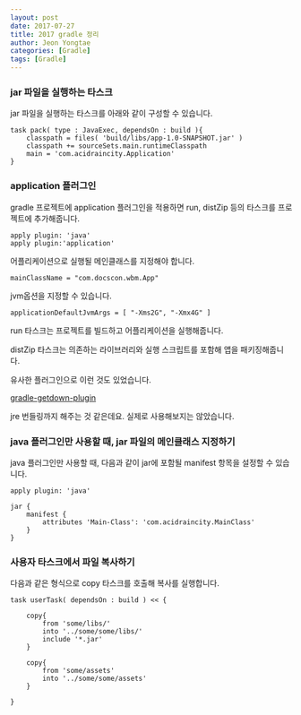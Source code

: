 ```yaml
---
layout: post
date: 2017-07-27
title: 2017 gradle 정리
author: Jeon Yongtae
categories: [Gradle]
tags: [Gradle]
---
```


### jar 파일을 실행하는 타스크



jar 파일을 실행하는 타스크를 아래와 같이 구성할 수 있습니다.

```
task pack( type : JavaExec, dependsOn : build ){
    classpath = files( 'build/libs/app-1.0-SNAPSHOT.jar' )
    classpath += sourceSets.main.runtimeClasspath
    main = 'com.acidraincity.Application'
}
```



### application 플러그인



gradle 프로젝트에 application 플러그인을 적용하면 run, distZip 등의 타스크를 프로젝트에 추가해줍니다.

```
apply plugin: 'java'
apply plugin:'application'
```

어플리케이션으로 실행될 메인클래스를 지정해야 합니다.

```
mainClassName = "com.docscon.wbm.App"
```

jvm옵션을 지정할 수 있습니다.

```
applicationDefaultJvmArgs = [ "-Xms2G", "-Xmx4G" ]
```

run 타스크는 프로젝트를 빌드하고 어플리케이션을 실행해줍니다.

distZip 타스크는 의존하는 라이브러리와 실행 스크립트를 포함해 앱을 패키징해줍니다.



유사한 플러그인으로 이런 것도 있었습니다.

[gradle-getdown-plugin](https://github.com/davidB/gradle-getdown-plugin)

jre 번들링까지 해주는 것 같은데요. 실제로 사용해보지는 않았습니다.



### java 플러그인만 사용할 때, jar 파일의 메인클래스 지정하기



java 플러그인만 사용할 때, 다음과 같이 jar에 포함될 manifest 항목을 설정할 수 있습니다.

```
apply plugin: 'java'

jar {
    manifest {
        attributes 'Main-Class': 'com.acidraincity.MainClass'
    }
}
```



### 사용자 타스크에서 파일 복사하기



다음과 같은 형식으로 copy 타스크를 호출해 복사를 실행합니다.

```
task userTask( dependsOn : build ) << {

    copy{
        from 'some/libs/'
        into '../some/some/libs/'
        include '*.jar'
    }

    copy{
        from 'some/assets'
        into '../some/some/assets'
    }

}
```



